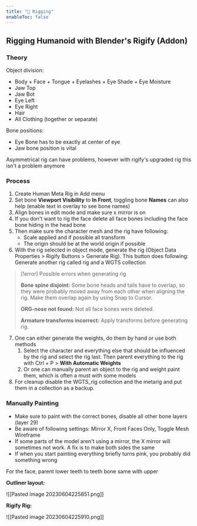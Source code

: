 ```yaml
---
title: "🦴 Rigging"
enableToc: false
---
```


## Rigging Humanoid with Blender's Rigify (Addon)

### Theory
Object division:
- Body + Face + Tongue + Eyelashes + Eye Shade + Eye Moisture
- Jaw Top
- Jaw Bot
- Eye Left
- Eye Right
- Hair
- All Clothing (together or separate)

Bone positions:
- Eye Bone has to be exactly at center of eye
- Jaw bone position is vital

Asymmetrical rig can have problems, however with rigify's upgraded rig this isn't a problem anymore

### Process
1. Create Human Meta Rig in Add menu
2. Set bone **Viewport Visibility** to **In Front**, toggling bone **Names** can also help (enable text in overlay to see bone names)
3. Align bones in edit mode and make sure x mirror is on
4. If you don't want to rig the face delete all face bones including the face bone hiding in the head bone
5. Then make sure the character mesh and the rig have following: 
   - Scale applied and if possible all transform
   - The origin should be at the world origin if possible
6. With the rig selected in object mode, generate the rig (Object Data Properties > Rigify Buttons > Generate Rig). This button does following: Generate another rig called rig and a WGTS collection
>[!error] Possible errors when generating rig
>
>**Bone spine disjoint:**
>Some bone heads and tails have to overlap, so they were probably moved away from each other when aligning the rig. Make them overlap again by using Snap to Cursor.
>
>**ORG-nose not found:**
>Not all face bones were deleted.
>
>**Armature transforms incorrect:**
>Apply transforms before generating rig.

7. One can either generate the weights, do them by hand or use both methods
   1. Select the character and everything else that should be influenced by the rig and select the rig last. Then parent everything to the rig with Ctrl + P > **With Automatic Weights**
   2. Or one can manually parent an object to the rig and weight paint them, which is often a must with some models
8. For cleanup disable the WGTS_rig collection and the metarig and put them in a collection as a backup.

### Manually Painting
- Make sure to paint with the correct bones, disable all other bone layers (layer 29)
- Be aware of following settings: Mirror X, Front Faces Only, Toggle Mesh Wireframe
- If some parts of the model aren't using a mirror, the X mirror will sometimes not work. A fix is to make both sides the same
- If when you start painting everything briefly turns pink, you probably did something wrong

For the face, parent lower teeth to teeth bone same with upper

**Outliner layout:**

![[Pasted image 20230604225851.png]]

**Rigify Rig:**

![[Pasted image 20230604225910.png]]
